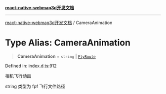 [**react-native-webmap3d开发文档**](../README.md)

***

[react-native-webmap3d开发文档](../globals.md) / CameraAnimation

# Type Alias: CameraAnimation

> **CameraAnimation** = `string` \| [`FlyRoute`](../interfaces/FlyRoute.md)

Defined in: index.d.ts:912

相机飞行动画

string 类型为 fpf 飞行文件路径
